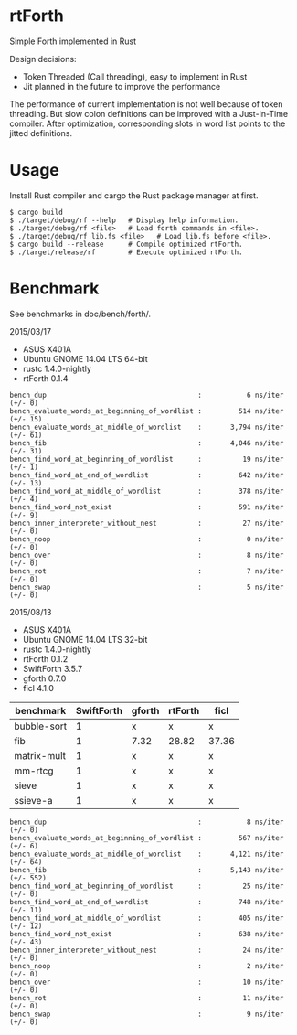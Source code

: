 rtForth
=======

Simple Forth implemented in Rust

Design decisions:

* Token Threaded (Call threading), easy to implement in Rust
* Jit planned in the future to improve the performance

The performance of current implementation is not well because of token threading.
But slow colon definitions can be improved with a Just-In-Time compiler.
After optimization, corresponding slots in word list points to the jitted definitions.

Usage
=====

Install Rust compiler and cargo the Rust package manager at first.

```
$ cargo build
$ ./target/debug/rf --help   # Display help information.
$ ./target/debug/rf <file>   # Load forth commands in <file>.
$ ./target/debug/rf lib.fs <file>   # Load lib.fs before <file>.
$ cargo build --release      # Compile optimized rtForth.
$ ./target/release/rf        # Execute optimized rtForth.
```

Benchmark
=========

See benchmarks in doc/bench/forth/.

2015/03/17

* ASUS X401A
* Ubuntu GNOME 14.04 LTS 64-bit
* rustc 1.4.0-nightly
* rtForth 0.1.4

```
bench_dup                                     :           6 ns/iter (+/- 0)
bench_evaluate_words_at_beginning_of_wordlist :         514 ns/iter (+/- 15)
bench_evaluate_words_at_middle_of_wordlist    :       3,794 ns/iter (+/- 61)
bench_fib                                     :       4,046 ns/iter (+/- 31)
bench_find_word_at_beginning_of_wordlist      :          19 ns/iter (+/- 1)
bench_find_word_at_end_of_wordlist            :         642 ns/iter (+/- 13)
bench_find_word_at_middle_of_wordlist         :         378 ns/iter (+/- 4)
bench_find_word_not_exist                     :         591 ns/iter (+/- 9)
bench_inner_interpreter_without_nest          :          27 ns/iter (+/- 0)
bench_noop                                    :           0 ns/iter (+/- 0)
bench_over                                    :           8 ns/iter (+/- 0)
bench_rot                                     :           7 ns/iter (+/- 0)
bench_swap                                    :           5 ns/iter (+/- 0)
```

2015/08/13

* ASUS X401A
* Ubuntu GNOME 14.04 LTS 32-bit
* rustc 1.4.0-nightly
* rtForth 0.1.2
* SwiftForth 3.5.7
* gforth 0.7.0
* ficl 4.1.0

benchmark   | SwiftForth | gforth  | rtForth |  ficl
----------- | ---------- | ------- | ------- | -----------
bubble-sort |    1       |     x   |     x   |     x
fib         |    1       |  7.32   | 28.82   | 37.36
matrix-mult |    1       |     x   |     x   |     x
mm-rtcg     |    1       |     x   |     x   |     x
sieve       |    1       |     x   |     x   |     x
ssieve-a    |    1       |     x   |     x   |     x

```
bench_dup                                     :           8 ns/iter (+/- 0)
bench_evaluate_words_at_beginning_of_wordlist :         567 ns/iter (+/- 6)
bench_evaluate_words_at_middle_of_wordlist    :       4,121 ns/iter (+/- 64)
bench_fib                                     :       5,143 ns/iter (+/- 552)
bench_find_word_at_beginning_of_wordlist      :          25 ns/iter (+/- 0)
bench_find_word_at_end_of_wordlist            :         748 ns/iter (+/- 11)
bench_find_word_at_middle_of_wordlist         :         405 ns/iter (+/- 12)
bench_find_word_not_exist                     :         638 ns/iter (+/- 43)
bench_inner_interpreter_without_nest          :          24 ns/iter (+/- 0)
bench_noop                                    :           2 ns/iter (+/- 0)
bench_over                                    :          10 ns/iter (+/- 0)
bench_rot                                     :          11 ns/iter (+/- 0)
bench_swap                                    :           9 ns/iter (+/- 0)
```

